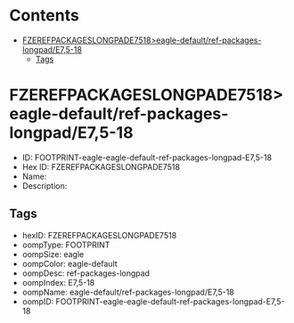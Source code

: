 



Contents
========

* [FZEREFPACKAGESLONGPADE7518>eagle-default/ref-packages-longpad/E7,5-18](#fzerefpackageslongpade7518eagle-defaultref-packages-longpade75-18)
	* [Tags](#tags)

# FZEREFPACKAGESLONGPADE7518>eagle-default/ref-packages-longpad/E7,5-18

- ID: FOOTPRINT-eagle-eagle-default-ref-packages-longpad-E7,5-18
- Hex ID: FZEREFPACKAGESLONGPADE7518
- Name: 
- Description: 

## Tags

- hexID: FZEREFPACKAGESLONGPADE7518
- oompType: FOOTPRINT
- oompSize: eagle
- oompColor: eagle-default
- oompDesc: ref-packages-longpad
- oompIndex: E7,5-18
- oompName: eagle-default/ref-packages-longpad/E7,5-18
- oompID: FOOTPRINT-eagle-eagle-default-ref-packages-longpad-E7,5-18
